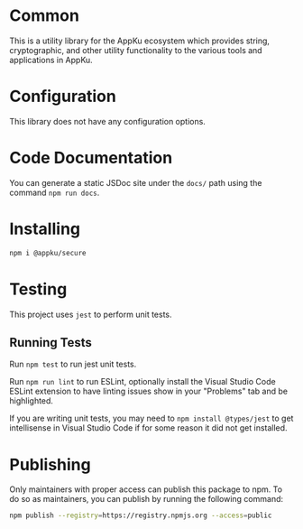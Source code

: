 # Common
This is a utility library for the AppKu ecosystem which provides string, cryptographic, and other utility functionality to the various tools and applications in AppKu.

# Configuration
This library does not have any configuration options.

# Code Documentation
You can generate a static JSDoc site under the `docs/` path using the command `npm run docs`.

# Installing
```sh
npm i @appku/secure
```

# Testing
This project uses `jest` to perform unit tests.

## Running Tests
Run `npm test` to run jest unit tests.

Run `npm run lint` to run ESLint, optionally install the Visual Studio Code ESLint extension to have linting issues show in your "Problems" tab and be highlighted.

If you are writing unit tests, you may need to `npm install @types/jest` to get intellisense in Visual Studio Code if for some reason it did not get installed.

# Publishing
Only maintainers with proper access can publish this package to npm. To do so as maintainers, you can publish by running the following command:

```sh
npm publish --registry=https://registry.npmjs.org --access=public
```